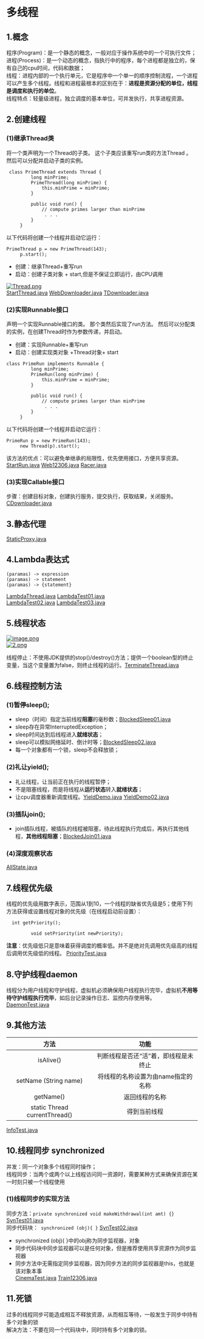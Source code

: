 ﻿# 多线程
## 1.概念
程序(Program)：是一个静态的概念，一般对应于操作系统中的一个可执行文件；  
进程(Process)：是一个动态的概念，指执行中的程序，每个进程都是独立的，保有自己的cpu时间，代码和数据；  
线程：进程内部的一个执行单元，它是程序中一个单一的顺序控制流程，一个进程可以产生多个线程。线程和进程最根本的区别在于：**进程是资源分配的单位，线程是调度和执行的单位**。  
线程特点：轻量级进程，独立调度的基本单位，可并发执行，共享进程资源。

## 2.创建线程
### (1)继承Thread类
将一个类声明为一个Thread的子类。 这个子类应该重写run类的方法Thread 。 然后可以分配并启动子类的实例。
```
 class PrimeThread extends Thread {
         long minPrime;
         PrimeThread(long minPrime) {
             this.minPrime = minPrime;
         }

         public void run() {
             // compute primes larger than minPrime
              . . .
         }
     }

```  
以下代码将创建一个线程并启动它运行：
```
PrimeThread p = new PrimeThread(143);
     p.start();
```  
- 创建：继承Thread+重写run
- 启动：创建子类对象 + start,但是不保证立即运行，由CPU调用  

[![Thread.png](https://i.postimg.cc/htv7LPBc/Thread.png)](https://postimg.cc/yDqdBKxb)  
[StartThread.java](Code4/StartThread.java)  [WebDownloader.java](Code4/WebDownloader.java)  [TDownloader.java](Code4/TDownloader.java)

### (2)实现Runnable接口
声明一个实现Runnable接口的类。 那个类然后实现了run方法。 然后可以分配类的实例，在创建Thread时作为参数传递，并启动。 
- 创建：实现Runnable+重写run
- 启动：创建实现类对象 +Thread对象+ start  
```
class PrimeRun implements Runnable {
         long minPrime;
         PrimeRun(long minPrime) {
             this.minPrime = minPrime;
         }

         public void run() {
             // compute primes larger than minPrime
              . . .
         }
     }
```  
以下代码将创建一个线程并启动它运行：
```
PrimeRun p = new PrimeRun(143);
     new Thread(p).start();
```  

该方法的优点：可以避免单继承的局限性，优先使用接口，方便共享资源。[StartRun.java](Code4/StartRun.java)  [Web12306.java](Code4/Web12306.java)  [Racer.java](Code4/Racer.java)
### (3)实现Callable接口
步骤：创建目标对象，创建执行服务，提交执行，获取结果，关闭服务。[CDownloader.java](Code4/CDownloader.java)

## 3.静态代理
[StaticProxy.java](Code4/StaticProxy.java)

## 4.Lambda表达式
```
(paramas) -> expression
(paramas) -> statement
(paramas) -> {statement}
```  
[LambdaThread.java](Code4/LambdaThread.java)  [LambdaTest01.java](Code4/LambdaTest01.java)  
[LambdaTest02.java](Code4/LambdaTest02.java)  [LambdaTest03.java](Code4/LambdaTest03.java)

## 5.线程状态
[![image.png](https://i.postimg.cc/tC15TXvn/image.png)](https://postimg.cc/bshbVjhq)  
[![2.png](https://i.postimg.cc/hPH0QHNy/2.png)](https://postimg.cc/rKN4vYVx)  

线程停止：不使用JDK提供的stop()/destroy()方法；提供一个boolean型的终止变量，当这个变量置为false，则终止线程的运行。[TerminateThread.java](Code4/TerminateThread.java)

## 6.线程控制方法
### (1)暂停sleep();
- sleep（时间）指定当前线程**阻塞**的毫秒数；[BlockedSleep01.java](Code4/BlockedSleep01.java)
- sleep存在异常InterruptedException；
- sleep时间达到后线程进入**就绪状态**；
- sleep可以模拟网络延时、倒计时等；[BlockedSleep02.java](Code4/BlockedSleep02.java)
- 每一个对象都有一个锁，sleep不会释放锁；  
### (2)礼让yield();
- 礼让线程，让当前正在执行的线程暂停；
- 不是阻塞线程，而是将线程从**运行状态**转入**就绪状态**；
- 让cpu调度器重新调度线程。[YieldDemo.java](Code4/YieldDemo.java)  [YieldDemo02.java](Code4/YieldDemo02.java)
### (3)插队join();
- join插队线程，被插队的线程被阻塞，待此线程执行完成后，再执行其他线程，**其他线程阻塞**；[BlockedJoin01.java](Code4/BlockedJoin01.java)
### (4)深度观察状态
[AllState.java](Code4/AllState.java)

## 7.线程优先级
线程的优先级用数字表示，范围从1到10，一个线程的缺省优先级是5；使用下列方法获得或设置线程对象的优先级（在线程启动前设置）：
```
  int getPriority();

         void setPriority(int newPriority);
```  
**注意**：优先级低只是意味着获得调度的概率低。并不是绝对先调用优先级高的线程后调用优先级低的线程。
[PriorityTest.java](Code4/PriorityTest.java)

## 8.守护线程daemon
线程分为用户线程和守护线程，虚拟机必须确保用户线程执行完毕，虚拟机**不用等待守护线程执行完毕**，如后台记录操作日志、监控内存使用等。[DaemonTest.java](Code4/DaemonTest.java)

## 9.其他方法
方法|功能
|:---:|:---:
isAlive()|判断线程是否还“活”着，即线程是未终止
setName (String name)|将线程的名称设置为由name指定的名称
getName()|返回线程的名称
static Thread currentThread()|得到当前线程  

[InfoTest.java](Code4/InfoTest.java)

## 10.线程同步 synchronized
并发：同一个对象多个线程同时操作；  
线程同步：当两个或两个以上线程访问同一资源时，需要某种方式来确保资源在某一时刻只被一个线程使用
### (1)线程同步的实现方法
 同步方法：`private synchronized void makeWithdrawal(int amt) {}` [SynTest01.java](Code4/SynTest01.java)  
同步代码块：` synchronized (obj){ }`  [SynTest02.java](Code4/SynTest02.java)
- synchronized (obj){ }中的obj称为同步监视器，对象
- 同步代码块中同步监视器可以是任何对象，但是推荐使用共享资源作为同步监视器
- 同步方法中无需指定同步监视器，因为同步方法的同步监视器是this，也就是该对象本事  
[CinemaTest.java](Code4/CinemaTest.java)   [Train12306.java](Code4/Train12306.java)

## 11.死锁
过多的线程同步可能造成相互不释放资源，从而相互等待，一般发生于同步中持有多个对象的锁  
解决方法：不要在同一个代码块中，同时持有多个对象的锁。





